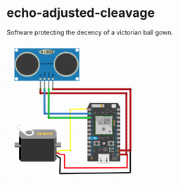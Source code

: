 # echo-adjusted-cleavage

Software protecting the decency of a victorian ball gown.

<img src="./schema.png" width="300">
